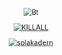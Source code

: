 <p align="center"><img src="https://user-images.githubusercontent.com/80799518/156887785-97cbd82a-5500-419f-b6f6-4664dc06d8a5.png" alt="Bt">  
<p align="center">
<a href="https://github.com/Noob-Junk"><img title="KILLALL" src="https://img.shields.io/badge/KILL%20-ALL-pink"></a>

<p align="center">
<p align="center">
<a href="https://github.com/splakadern"><img title="splakadern" src="https://github-readme-stats.vercel.app/api/top-langs/?username=splakadern&layout=compact&theme=chartreuse-dark&cache_seconds=3200"></a>
</p>
